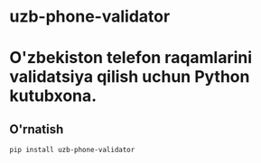 # uzb-phone-validator

# O'zbekiston telefon raqamlarini validatsiya qilish uchun Python kutubxona.

## O'rnatish

```terminal / bash
pip install uzb-phone-validator
